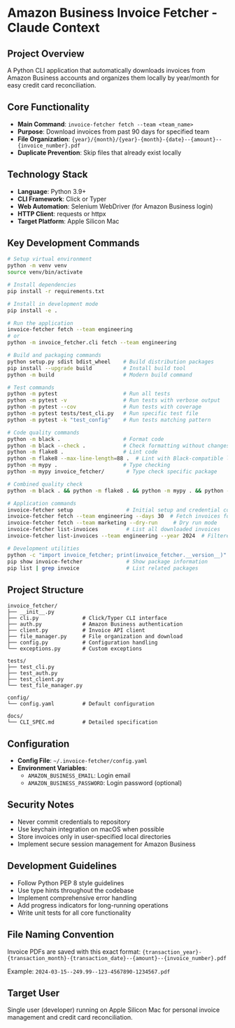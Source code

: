 # Amazon Business Invoice Fetcher - Claude Context

## Project Overview
A Python CLI application that automatically downloads invoices from Amazon Business accounts and organizes them locally by year/month for easy credit card reconciliation.

## Core Functionality
- **Main Command**: `invoice-fetcher fetch --team <team_name>`
- **Purpose**: Download invoices from past 90 days for specified team
- **File Organization**: `{year}/{month}/{year}-{month}-{date}--{amount}--{invoice_number}.pdf`
- **Duplicate Prevention**: Skip files that already exist locally

## Technology Stack
- **Language**: Python 3.9+
- **CLI Framework**: Click or Typer
- **Web Automation**: Selenium WebDriver (for Amazon Business login)
- **HTTP Client**: requests or httpx
- **Target Platform**: Apple Silicon Mac

## Key Development Commands
```bash
# Setup virtual environment
python -m venv venv
source venv/bin/activate

# Install dependencies
pip install -r requirements.txt

# Install in development mode
pip install -e .

# Run the application
invoice-fetcher fetch --team engineering
# or
python -m invoice_fetcher.cli fetch --team engineering

# Build and packaging commands
python setup.py sdist bdist_wheel    # Build distribution packages
pip install --upgrade build          # Install build tool
python -m build                      # Modern build command

# Test commands
python -m pytest                     # Run all tests
python -m pytest -v                  # Run tests with verbose output
python -m pytest --cov               # Run tests with coverage
python -m pytest tests/test_cli.py   # Run specific test file
python -m pytest -k "test_config"    # Run tests matching pattern

# Code quality commands
python -m black .                    # Format code
python -m black --check .            # Check formatting without changes
python -m flake8 .                   # Lint code
python -m flake8 --max-line-length=88 .  # Lint with Black-compatible line length
python -m mypy .                     # Type checking
python -m mypy invoice_fetcher/       # Type check specific package

# Combined quality check
python -m black . && python -m flake8 . && python -m mypy . && python -m pytest

# Application commands
invoice-fetcher setup                 # Initial setup and credential configuration
invoice-fetcher fetch --team engineering --days 30  # Fetch invoices for specific team
invoice-fetcher fetch --team marketing --dry-run     # Dry run mode
invoice-fetcher list-invoices         # List all downloaded invoices
invoice-fetcher list-invoices --team engineering --year 2024  # Filtered list

# Development utilities
python -c "import invoice_fetcher; print(invoice_fetcher.__version__)"  # Check version
pip show invoice-fetcher              # Show package information
pip list | grep invoice               # List related packages
```

## Project Structure
```
invoice_fetcher/
├── __init__.py
├── cli.py              # Click/Typer CLI interface
├── auth.py             # Amazon Business authentication
├── client.py           # Invoice API client
├── file_manager.py     # File organization and download
├── config.py           # Configuration handling
└── exceptions.py       # Custom exceptions

tests/
├── test_cli.py
├── test_auth.py
├── test_client.py
└── test_file_manager.py

config/
└── config.yaml         # Default configuration

docs/
└── CLI_SPEC.md         # Detailed specification
```

## Configuration
- **Config File**: `~/.invoice-fetcher/config.yaml`
- **Environment Variables**: 
  - `AMAZON_BUSINESS_EMAIL`: Login email
  - `AMAZON_BUSINESS_PASSWORD`: Login password (optional)

## Security Notes
- Never commit credentials to repository
- Use keychain integration on macOS when possible
- Store invoices only in user-specified local directories
- Implement secure session management for Amazon Business

## Development Guidelines
- Follow Python PEP 8 style guidelines
- Use type hints throughout the codebase
- Implement comprehensive error handling
- Add progress indicators for long-running operations
- Write unit tests for all core functionality

## File Naming Convention
Invoice PDFs are saved with this exact format:
`{transaction_year}-{transaction_month}-{transaction_date}--{amount}--{invoice_number}.pdf`

Example: `2024-03-15--249.99--123-4567890-1234567.pdf`

## Target User
Single user (developer) running on Apple Silicon Mac for personal invoice management and credit card reconciliation.